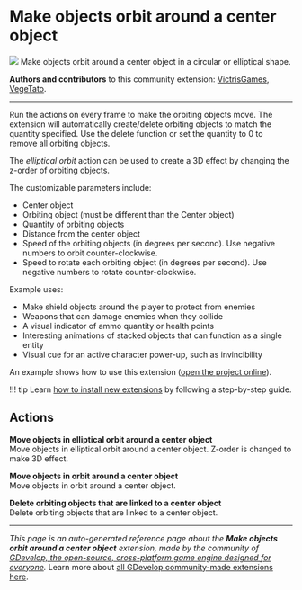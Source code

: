 # Make objects orbit around a center object

<img src="https://resources.gdevelop-app.com/assets/Icons/Glyphster Pack/Master/SVG/Space/Space_earth_moon_orbit.svg" class="extension-icon"></img>
Make objects orbit around a center object in a circular or elliptical shape.

**Authors and contributors** to this community extension: [VictrisGames](https://gd.games/VictrisGames), [VegeTato](https://gd.games/VegeTato).

---

Run the actions on every frame to make the orbiting objects move.
The extension will automatically create/delete orbiting objects to match the quantity specified. 
Use the delete function or set the quantity to 0 to remove all orbiting objects.

The *elliptical orbit* action can be used to create a 3D effect by changing the z-order of orbiting objects.

The customizable parameters include:

- Center object
- Orbiting object (must be different than the Center object)
- Quantity of orbiting objects
- Distance from the center object
- Speed of the orbiting objects (in degrees per second).  Use negative numbers to orbit counter-clockwise.
- Speed to rotate each orbiting object (in degrees per second).  Use negative numbers to rotate counter-clockwise.

Example uses:

- Make shield objects around the player to protect from enemies
- Weapons that can damage enemies when they collide
- A visual indicator of ammo quantity or health points
- Interesting animations of stacked objects that can function as a single entity 
- Visual cue for an active character power-up, such as invincibility

An example shows how to use this extension ([open the project online](https://editor.gdevelop.io/?project=example://orbiting-objects)).

!!! tip
    Learn [how to install new extensions](/gdevelop5/extensions/search) by following a step-by-step guide.

## Actions

**Move objects in elliptical orbit around a center object**  
Move objects in elliptical orbit around a center object. Z-order is changed to make 3D effect.

**Move objects in orbit around a center object**  
Move objects in orbit around a center object.

**Delete orbiting objects that are linked to a center object**  
Delete orbiting objects that are linked to a center object.




---

*This page is an auto-generated reference page about the **Make objects orbit around a center object** extension, made by the community of [GDevelop, the open-source, cross-platform game engine designed for everyone](https://gdevelop.io/).* Learn more about [all GDevelop community-made extensions here](/gdevelop5/extensions).